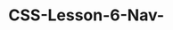 # CSS-Lesson-6-Nav-
<script async src="//jsfiddle.net/skilldev/610djytL/embed/html,css,result/"></script>
